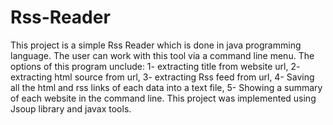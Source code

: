 # Rss-Reader
This project is a simple Rss Reader which is done in java programming language. The user can work with this tool via a command line menu. The options of this program unclude: 1- extracting title from website url, 2- extracting html source from url, 3- extracting Rss feed from url, 4- Saving all the html and rss links of each data into a text file, 5- Showing a summary of each website in the command line. This project was implemented using Jsoup library and javax tools.
